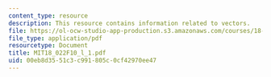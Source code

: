 ```yaml
---
content_type: resource
description: This resource contains information related to vectors.
file: https://ol-ocw-studio-app-production.s3.amazonaws.com/courses/18-022-calculus-of-several-variables-fall-2010/00eb8d3551c3c991805c0cf42970ee47_MIT18_022F10_l_1.pdf
file_type: application/pdf
resourcetype: Document
title: MIT18_022F10_l_1.pdf
uid: 00eb8d35-51c3-c991-805c-0cf42970ee47
---
```

